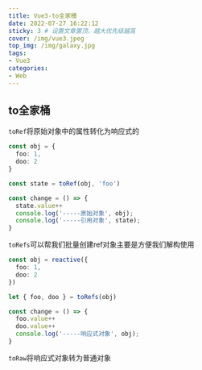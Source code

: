 ```yaml
---
title: Vue3-to全家桶
date: 2022-07-27 16:22:12
sticky: 3 # 设置文章置顶，越大优先级越高
cover: /img/vue3.jpeg
top_img: /img/galaxy.jpg
tags:
- Vue3
categories:
- Web
---
```


## to全家桶

`toRef`将原始对象中的属性转化为响应式的

```ts
const obj = {
  foo: 1,
  doo: 2
}

const state = toRef(obj, 'foo')

const change = () => {
  state.value++
  console.log('-----原始对象', obj);
  console.log('-----引用对象', state);
}
```

`toRefs`可以帮我们批量创建ref对象主要是方便我们解构使用

```ts
const obj = reactive({
  foo: 1,
  doo: 2
})

let { foo, doo } = toRefs(obj)

const change = () => {
  foo.value++
  doo.value++
  console.log('-----响应式对象', obj);
}
```

`toRaw`将响应式对象转为普通对象
